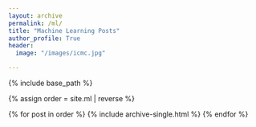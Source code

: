 ```yaml
---
layout: archive
permalink: /ml/
title: "Machine Learning Posts"
author_profile: True
header:
  image: "/images/icmc.jpg"

---
```



{% include base_path %}


{% assign order = site.ml | reverse %}

{% for post in order %}
  {% include archive-single.html %}
{% endfor %}
